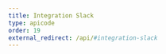 ```yaml
---
title: Integration Slack
type: apicode
order: 19
external_redirect: /api/#integration-slack
---
```

